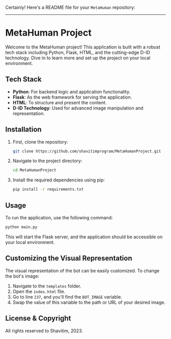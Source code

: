 Certainly! Here's a README file for your `MetaHuman` repository:

---

# MetaHuman Project

Welcome to the MetaHuman project! This application is built with a robust tech stack including Python, Flask, HTML, and the cutting-edge D-ID technology. Dive in to learn more and set up the project on your local environment.

## Tech Stack
- **Python**: For backend logic and application functionality.
- **Flask**: As the web framework for serving the application.
- **HTML**: To structure and present the content.
- **D-ID Technology**: Used for advanced image manipulation and representation.

## Installation

1. First, clone the repository:
   ```bash
   git clone https://github.com/shavitimprogram/MetaHumanProject.git
   ```

2. Navigate to the project directory:
   ```bash
   cd MetaHumanProject
   ```

3. Install the required dependencies using pip:
   ```bash
   pip install -r requirements.txt
   ```

## Usage

To run the application, use the following command:
```bash
python main.py
```
This will start the Flask server, and the application should be accessible on your local environment.

## Customizing the Visual Representation

The visual representation of the bot can be easily customized. To change the bot's image:

1. Navigate to the `templates` folder.
2. Open the `index.html` file.
3. Go to line `237`, and you'll find the `BOT_IMAGE` variable.
4. Swap the value of this variable to the path or URL of your desired image.

## License & Copyright

All rights reserved to Shavitim, 2023.
